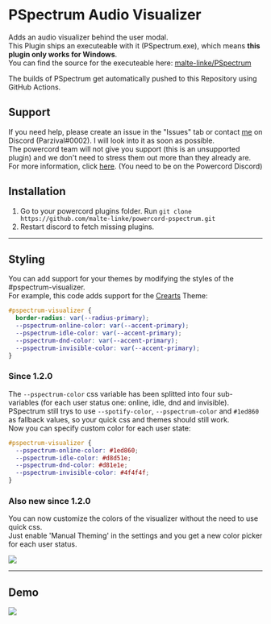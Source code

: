 # PSpectrum Audio Visualizer

Adds an audio visualizer behind the user modal. <br>
This Plugin ships an executeable with it (PSpectrum.exe), which means **this plugin only works for Windows**.<br>
You can find the source for the executeable here: <a href="https://github.com/malte-linke/PSpectrum">malte-linke/PSpectrum</a>

The builds of PSpectrum get automatically pushed to this Repository using GitHub Actions.

## Support

If you need help, please create an issue in the "Issues" tab or contact <a href="https://discord.com/users/249877580180750336">me</a> on Discord (Parzival#0002). I will look into it as soon as possible.</br>
The powercord team will not give you support (this is an unsupported plugin) and we don't need to stress them out more than they already are.<br>
For more information, click <a href="https://canary.discord.com/channels/538759280057122817/755015856945102891/863040768041418782">here</a>. (You need to be on the Powercord Discord)

## Installation

1. Go to your powercord plugins folder. Run `git clone https://github.com/malte-linke/powercord-pspectrum.git`
2. Restart discord to fetch missing plugins.

---

## Styling

You can add support for your themes by modifying the styles of the #pspectrum-visualizer.<br>
For example, this code adds support for the <a href="https://github.com/CorellanStoma/CreArts-Discord">Crearts</a> Theme:

```css
#pspectrum-visualizer {
  border-radius: var(--radius-primary);
  --pspectrum-online-color: var(--accent-primary);
  --pspectrum-idle-color: var(--accent-primary);
  --pspectrum-dnd-color: var(--accent-primary);
  --pspectrum-invisible-color: var(--accent-primary);
}
```

### Since 1.2.0

The `--pspectrum-color` css variable has been splitted into four sub-variables (for each user status one: online, idle, dnd and invisible).<br>
PSpectrum still trys to use `--spotify-color`, `--pspectrum-color` and `#1ed860` as fallback values, so your quick css and themes should still work.<br>
Now you can specify custom color for each user state:

```css
#pspectrum-visualizer {
  --pspectrum-online-color: #1ed860;
  --pspectrum-idle-color: #d8d51e;
  --pspectrum-dnd-color: #d81e1e;
  --pspectrum-invisible-color: #4f4f4f;
}
```

### Also new since 1.2.0

You can now customize the colors of the visualizer without the need to use quick css.<br>
Just enable 'Manual Theming' in the settings and you get a new color picker for each user status.<br>

<img src="https://i.imgur.com/eXlE6QQ.png">

---

## Demo

<img src="https://i.imgur.com/1qIn0Ws.gif">
